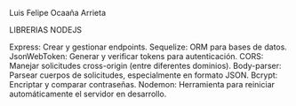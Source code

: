 Luis Felipe Ocaaña Arrieta


LIBRERIAS NODEJS

Express: Crear y gestionar endpoints.
Sequelize: ORM  para bases de datos.
JsonWebToken: Generar y verificar tokens para autenticación.
CORS: Manejar solicitudes cross-origin (entre diferentes dominios).
Body-parser: Parsear cuerpos de solicitudes, especialmente en formato JSON.
Bcrypt: Encriptar y comparar contraseñas.
Nodemon: Herramienta para reiniciar automáticamente el servidor en desarrollo.


